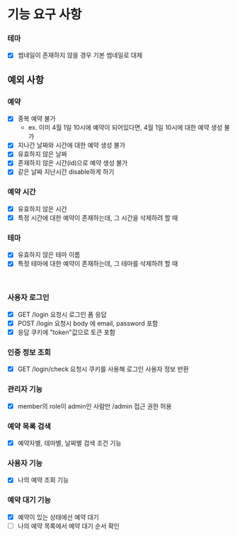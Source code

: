 # 기능 요구 사항

### 테마

* [x] 썸네일이 존재하지 않을 경우 기본 썸네일로 대체

## 예외 사항

### 예약

* [x] 중복 예약 불가
    * ex. 이미 4월 1일 10시에 예약이 되어있다면, 4월 1일 10시에 대한 예약 생성 불가
* [x] 지나간 날짜와 시간에 대한 예약 생성 불가
* [x] 유효하지 않은 날짜
* [x] 존재하지 않은 시간(id)으로 예약 생성 불가
* [x] 같은 날짜 지난시간 disable하게 하기

### 예약 시간

* [x] 유효하지 않은 시간
* [x] 특정 시간에 대한 예약이 존재하는데, 그 시간을 삭제하려 할 때

### 테마

* [x] 유효하지 않은 테마 이름
* [x] 특정 테마에 대한 예약이 존재하는데, 그 테마를 삭제하려 할 때

<br>

### 사용자 로그인

* [x] GET /login 요청시 로그인 폼 응답
* [x] POST /login 요청시 body 에 email, password 포함
* [x] 응답 쿠키에 "token"값으로 토큰 포함

### 인증 정보 조회

* [x] GET /login/check 요청시 쿠키를 사용해 로그인 사용자 정보 반환

### 관리자 기능

* [x] member의 role이 admin인 사람만 /admin 접근 권한 허용

### 예약 목록 검색

* [x] 예약자별, 테마별, 날짜별 검색 조건 기능

### 사용자 기능

* [x] 나의 예약 조회 기능

### 예약 대기 기능

* [x] 예약이 있는 상태에선 예약 대기
* [ ] 나의 예약 목록에서 예약 대기 순서 확인
